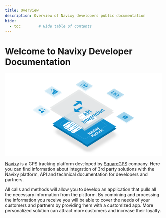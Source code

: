 ```yaml
---
title: Overview
description: Overview of Navixy developers public documentation
hide:
  - toc        # Hide table of contents
---
```

<!-- drop the spaces between { { and } } -->
<!-- Get involved: [github]({ { config.repo_url } }) -->
<!-- { { macros_info() } } -->

# Welcome to Navixy Developer Documentation

![Navixy](./assets/navixy-api.png)

[Navixy][1] is a GPS tracking platform developed by [SquareGPS][2] company. 
Here you can find information about integration of 3rd party solutions with the Navixy platform,
API and technical documentation for developers and partners.

  [1]: https://www.navixy.com/
  [2]: https://squaregps.com/

All calls and methods will allow you to develop an application that pulls all the necessary information from the platform.
By combining and processing the information you receive you will be able to cover the needs of your customers and partners 
by providing them with a customized app. More personalized solution can attract more customers and increase their loyalty.
